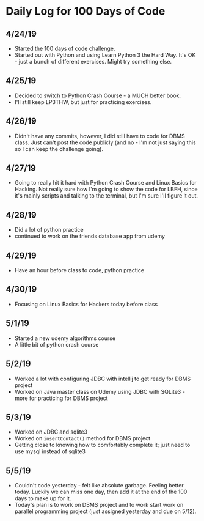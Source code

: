 # Daily Log for 100 Days of Code

## 4/24/19

- Started the 100 days of code challenge.
- Started out with Python and using Learn Python 3 the Hard Way. It's OK - just a bunch of different exercises. Might try something else.

## 4/25/19

- Decided to switch to Python Crash Course - a MUCH better book.
- I'll still keep LP3THW, but just for practicing exercises.

## 4/26/19

- Didn't have any commits, however, I did still have to code for DBMS class. Just can't post the code publicly (and no - I'm not just saying this so I can keep the challenge going).

## 4/27/19

- Going to really hit it hard with Python Crash Course and Linux Basics for Hacking. Not really sure how I'm going to show the code for LBFH, since it's mainly scripts and talking to the terminal, but I'm sure I'll figure it out.

## 4/28/19

- Did a lot of python practice
- continued to work on the friends database app from udemy

## 4/29/19

- Have an hour before class to code, python practice

## 4/30/19

- Focusing on Linux Basics for Hackers today before class

## 5/1/19

- Started a new udemy algorithms course
- A little bit of python crash course

## 5/2/19

- Worked a lot with configuring JDBC with intellij to get ready for DBMS project
- Worked on Java master class on Udemy using JDBC with SQLite3 - more for practicing for DBMS project

## 5/3/19

- Worked on JDBC and sqlite3
- Worked on ```insertContact()``` method for DBMS project
- Getting close to knowing how to comfortably complete it; just need to use mysql instead of sqlite3

## 5/5/19

- Couldn't code yesterday - felt like absolute garbage. Feeling better today. Luckily we can miss one day, then add it at the end of the 100 days to make up for it.
- Today's plan is to work on DBMS project and to work start work on parallel programming project (just assigned yesterday and due on 5/12).